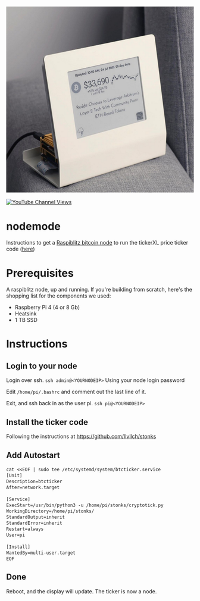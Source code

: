 ![Alt text](images/node.png?raw=true "Title")

[![YouTube Channel Views](https://img.shields.io/youtube/channel/views/UCz5BOU9J9pB_O0B8-rDjCWQ?label=YouTube&style=social)](https://www.youtube.com/channel/UCz5BOU9J9pB_O0B8-rDjCWQ)

# nodemode
Instructions to get a [Raspiblitz bitcoin node](https://github.com/rootzoll/raspiblitz) to run the tickerXL price ticker code ([here](https://github.com/llvllch/stonks))

# Prerequisites
A raspiblitz node, up and running. If you're building from scratch, here's the shopping list for the components we used: 

- Raspberry Pi 4 (4 or 8 Gb)
- Heatsink
- 1 TB SSD
 
# Instructions

## Login to your node 

Login over ssh.
`ssh admin@<YOURNODEIP>`
Using your node login password

Edit `/home/pi/.bashrc` and comment out the last line of it.

Exit, and ssh back in as the user pi. `ssh pi@<YOURNODEIP>`

## Install the ticker code 

Following the instructions at https://github.com/llvllch/stonks

## Add Autostart

```
cat <<EOF | sudo tee /etc/systemd/system/btcticker.service
[Unit]
Description=btcticker
After=network.target

[Service]
ExecStart=/usr/bin/python3 -u /home/pi/stonks/cryptotick.py
WorkingDirectory=/home/pi/stonks/
StandardOutput=inherit
StandardError=inherit
Restart=always
User=pi

[Install]
WantedBy=multi-user.target
EOF
```

## Done

Reboot, and the display will update. The ticker is now a node.
